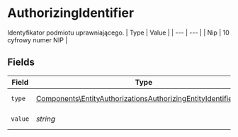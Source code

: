 # AuthorizingIdentifier

Identyfikator podmiotu uprawniającego.
| Type | Value |
| --- | --- |
| Nip | 10 cyfrowy numer NIP |


## Fields

| Field                                                                                                                                            | Type                                                                                                                                             | Required                                                                                                                                         | Description                                                                                                                                      |
| ------------------------------------------------------------------------------------------------------------------------------------------------ | ------------------------------------------------------------------------------------------------------------------------------------------------ | ------------------------------------------------------------------------------------------------------------------------------------------------ | ------------------------------------------------------------------------------------------------------------------------------------------------ |
| `type`                                                                                                                                           | [Components\EntityAuthorizationsAuthorizingEntityIdentifierType](../../Models/Components/EntityAuthorizationsAuthorizingEntityIdentifierType.md) | :heavy_check_mark:                                                                                                                               | Typ identyfikatora.                                                                                                                              |
| `value`                                                                                                                                          | *string*                                                                                                                                         | :heavy_check_mark:                                                                                                                               | Wartość identyfikatora.                                                                                                                          |